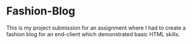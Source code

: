 # Fashion-Blog
This is my project submission for an assignment where I had to create a fashion blog for an end-client which demonstrated basic HTML skills.
